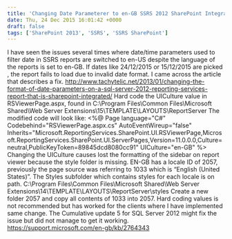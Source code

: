 ```yaml
---
title: 'Changing Date Parameterer to en-GB SSRS 2012 SharePoint Integrated mode'
date: Thu, 24 Dec 2015 16:01:42 +0000
draft: false
tags: ['SharePoint 2013', 'SSRS', 'SSRS SharePoint']
---
```


I have seen the issues several times where date/time parameters used to filter date in SSRS reports are switched to en-US despite the language of the reports is set to en-GB. If dates like 24/12/2015 or 15/12/2015 are picked , the report fails to load due to invalid date format. I came across the article that describes a fix. http://www.tachytelic.net/2013/01/changing-the-format-of-date-parameters-on-a-sql-server-2012-reporting-services-report-that-is-sharepoint-integrated/ Hard code the UICulture value in RSViewerPage.aspx, found in C:\\Program Files\\Common Files\\Microsoft Shared\\Web Server Extensions\\15\\TEMPLATE\\LAYOUTS\\ReportServer The modified code will look like: <%@ Page language="C#" Codebehind="RSViewerPage.aspx.cs" AutoEventWireup="false" Inherits="Microsoft.ReportingServices.SharePoint.UI.RSViewerPage,Microsoft.ReportingServices.SharePoint.UI.ServerPages,Version=11.0.0.0,Culture=neutral,PublicKeyToken=89845dcd8080cc91" UICulture="en-GB" %> Changing the UICulture causes lost the formatting of the sidebar on report viewer because the style folder is missing. EN-GB has a locale ID of 2057, previously the page source was referring to 1033 which is “English (United States)”. The Styles subfolder which contains styles for each locale is on path. C:\\Program Files\\Common Files\\Microsoft Shared\\Web Server Extensions\\14\\TEMPLATE\\LAYOUTS\\ReportServer\\styles Create a new folder 2057 and copy all contents of 1033 into 2057. Hard coding values is not recommended but has worked for the clients where I have implemented same change. The Cumulative update 5 for SQL Server 2012 might fix the issue but did not manage to get it working. https://support.microsoft.com/en-gb/kb/2764343